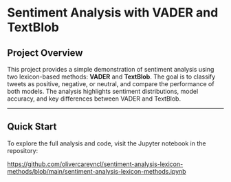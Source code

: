 # **Sentiment Analysis with VADER and TextBlob**

## **Project Overview**

This project provides a simple demonstration of sentiment analysis using two lexicon-based methods: **VADER** and **TextBlob**. The goal is to classify tweets as positive, negative, or neutral, and compare the performance of both models. The analysis highlights sentiment distributions, model accuracy, and key differences between VADER and TextBlob.

---

## **Quick Start**

To explore the full analysis and code, visit the Jupyter notebook in the repository:

https://github.com/olivercareyncl/sentiment-analysis-lexicon-methods/blob/main/sentiment-analysis-lexicon-methods.ipynb


